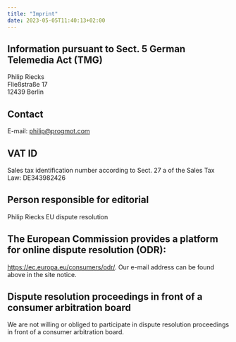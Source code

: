 ```yaml
---
title: "Imprint"
date: 2023-05-05T11:40:13+02:00
---
```


## Information pursuant to Sect. 5 German Telemedia Act (TMG)

Philip Riecks\
Fließstraße 17\
12439 Berlin

## Contact

E-mail: philip@progmot.com

## VAT ID

Sales tax identification number according to Sect. 27 a of the Sales Tax Law: DE343982426

## Person responsible for editorial

Philip Riecks
EU dispute resolution

## The European Commission provides a platform for online dispute resolution (ODR):

https://ec.europa.eu/consumers/odr/.
Our e-mail address can be found above in the site notice.

## Dispute resolution proceedings in front of a consumer arbitration board

We are not willing or obliged to participate in dispute resolution proceedings in front of a consumer
arbitration board.
